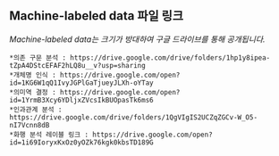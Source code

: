 **Machine-labeled data 파일 링크**
-------------------------------------------

_Machine-labeled data는 크기가 방대하여 구글 드라이브를 통해 공개됩니다._

    *의존 구문 분석 : https://drive.google.com/drive/folders/1hp1y8ipea-tZpA4DStcEFAF2hLQ8u__v?usp=sharing
    *개체명 인식 : https://drive.google.com/open?id=1KG6W1qQ1IvyJGPlGaTjueyJLXh-oYTay
    *의미역 결정 : https://drive.google.com/open?id=1YrmB3Xcy6YDljxZVcsIkBUOpasTk6ms6
    *인과관계 분석 : https://drive.google.com/drive/folders/1QgVIgIS2UCZqZGCv-W_O5-nI7Vcnn8dB
    *화행 분석 레이블 링크 : https://drive.google.com/open?id=1i69IoryxKxOz0yOZk76kgk0kbsTD189G

